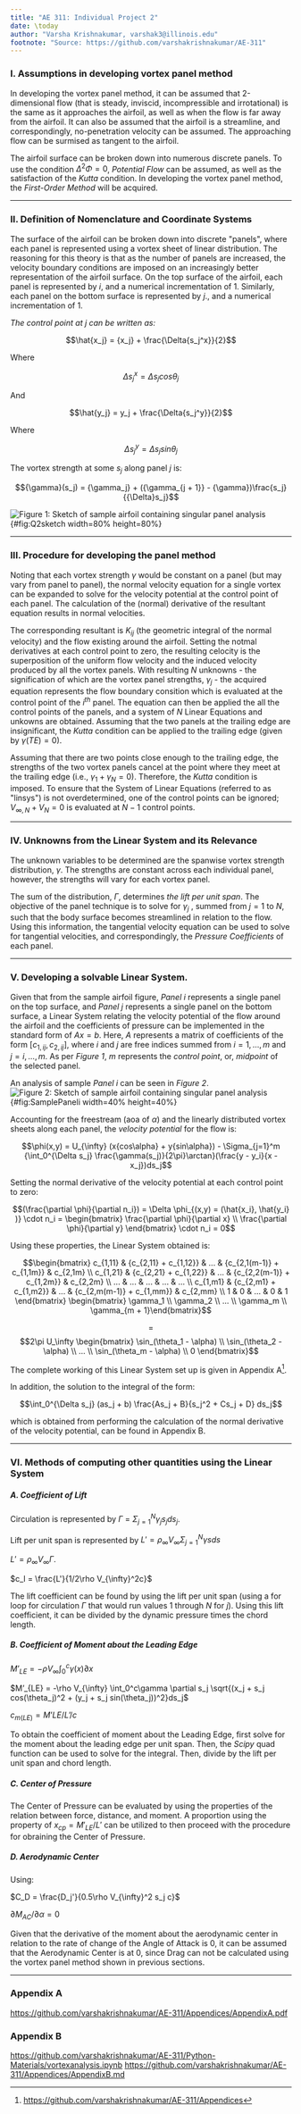 ```yaml
---
title: "AE 311: Individual Project 2"
date: \today
author: "Varsha Krishnakumar, varshak3@illinois.edu"
footnote: "Source: https://github.com/varshakrishnakumar/AE-311"
---  
```


### **I. Assumptions in developing vortex panel method**


  In developing the vortex panel method, it can be assumed that 2-dimensional flow (that is steady, inviscid, incompressible and irrotational) is the same as it approaches the airfoil, as well as when the flow is far away from the airfoil. It can also be assumed that the airfoil is a streamline, and correspondingly, no-penetration velocity can be assumed. The approaching flow can be surmised as tangent to the airfoil. 

  The airfoil surface can be broken down into numerous discrete panels. To use the condition ${{\Delta^2}{\Phi} = 0}$, *Potential Flow* can be assumed, as well as the satisfaction of the *Kutta* condition. In developing the vortex panel method, the *First-Order Method* will be acquired.


---

### **II. Definition of Nomenclature and Coordinate Systems**


 The surface of the airfoil can be broken down into discrete "panels", where each panel is represented using a vortex sheet of linear distribution. The reasoning for this theory is that as the number of panels are increased, the velocity boundary conditions are imposed on an increasingly better representation of the airfoil surface. On the top surface of the airfoil, each panel is represented by $i$, and a numerical incrementation of 1. Similarly, each panel on the bottom surface is represented by $j$., and a numerical incrementation of 1.


 *The control point at j can be written as:* 


 $$\hat{x_j} = {x_j} + \frac{\Delta{s_j^x}}{2}$$

 Where 

 $${\Delta}s_j^x = {\Delta}s_j cos{\theta_j}$$

 And

 $$\hat{y_j} = y_j + \frac{\Delta{s_j^y}}{2}$$

 Where

 $$\Delta{s_j^y} = {\Delta}s_j sin{\theta_j}$$

 The vortex strength at some $s_j$ along panel $j$ is:

 $${\gamma}(s_j) = {\gamma_j} + ({\gamma_{j + 1}} - {\gamma})\frac{s_j}{{\Delta}s_j}$$

  ![Figure 1: Sketch of sample airfoil containing singular panel analysis](Figures\Q2sketch.PNG){#fig:Q2sketch width=80% height=80%}

---



### **III. Procedure for developing the panel method**



 Noting that each vortex strength $\gamma$ would be constant on a panel (but may vary from panel to panel), the normal velocity equation for a single vortex can be expanded to solve for the velocity potential at the control point of each panel. The calculation of the (normal) derivative of the resultant equation results in normal velocities. 

 The corresponding resultant is ${K_{ij}}$ (the geometric integral of the normal velocity) and the flow existing around the airfoil. Setting the notmal derivatives at each control point to zero, the resulting celocity is the superposition of the uniform flow velocity and the induced velocity produced by all the vortex panels. With resulting $N$ unknowns - the signification of which are the vortex panel strengths, $\gamma_{j}$ - the acquired equation represents the flow boundary consition which is evaluated at the control point of the $i^{th}$ panel. The equation can then be applied the all the control points of the panels, and a system of $N$ Linear Equations and unkowns are obtained. Assuming that the two panels at the trailing edge are insignificant, the *Kutta* condition can be applied to the trailing edge (given by $\gamma(TE) = 0$). 

 Assuming that there are two points close enough to the trailing edge, the strengths of the two vortex panels cancel at the point where they meet at the trailing edge (i.e., $\gamma_1 + \gamma_N = 0$). Therefore, the *Kutta* condition is imposed. To ensure that the System of Linear Equations (referred to as "linsys") is not overdetermined, one of the control points can be ignored; $V_{\infty, N} + V_N = 0$ is evaluated at $N - 1$ control points. 


---

### **IV. Unknowns from the Linear System and its Relevance**

 The unknown variables to be determined are the spanwise vortex strength distribution, $\gamma$. The strengths are constant across each individual panel, however, the strengths will vary for each vortex panel.

 The sum of the distribution, $\Gamma$, determines *the lift per unit span*. The objective of the panel technique is to solve for $\gamma_j$ , summed from $j = 1$ to $N$, such that the body surface becomes streamlined in relation to the flow. Using this information, the tangential velocity equation can be used to solve for tangential velocities, and correspondingly, the *Pressure Coefficients* of each panel.

---

### **V. Developing a solvable Linear System.**

 Given that from the sample airfoil figure, *Panel $i$* represents a single panel on the top surface, and *Panel $j$* represents a single panel on the bottom surface, a Linear System relating the velocity potential of the flow around the airfoil and the coefficients of pressure can be implemented in the standard form of $Ax = b$. Here, $A$ represents a matrix of coefficients of the form $[c_{1,{ij}}, c_{2,ij}]$, where $i$ and $j$ are free indices summed from $i = 1,...,m$ and $j = i,...,m$. As per *Figure 1*, $m$ represents the *control point*, or, *midpoint* of the selected panel.

 An analysis of sample *Panel $i$* can be seen in *Figure 2*.
 ![Figure 2: Sketch of sample airfoil containing singular panel analysis](Figures\SamplePaneli.PNG){#fig:SamplePaneli width=40% height=40%}

 Accounting for the freestream (aoa of $\alpha$) and the linearly distributed vortex sheets along each panel, the *velocity potential* for the flow is:

 $$\phi(x,y) = U_{\infty} (x{cos\alpha} + y{sin\alpha}) - \Sigma_{j=1}^m {\int_0^{\Delta s_j} \frac{\gamma(s_j)}{2\pi}\arctan}(\frac{y - y_i}{x - x_j})ds_j$$

 Setting the normal derivative of the velocity potential at each control point to zero:

 $$(\frac{\partial \phi}{\partial n_i}) = \Delta \phi_{(x,y) = (\hat{x_i}, \hat{y_i} )} \cdot n_i = \begin{bmatrix}
\frac{\partial \phi}{\partial x}   \\
\frac{\partial \phi}{\partial y} 
\end{bmatrix} \cdot n_i = 0$$
 
 Using these properties, the Linear System obtained is:

 $$\begin{bmatrix}
c_{1,11} & {c_{2,11} + c_{1,12}} & ... & {c_{2,1(m-1)} + c_{1,1m}} & c_{2,1m} \\
c_{1,21} & {c_{2,21} + c_{1,22}} & ... & {c_{2,2(m-1)} + c_{1,2m}} & c_{2,2m}   \\
... & ... & ... & ... & ...    \\
c_{1,m1} & {c_{2,m1} + c_{1,m2}} & ... & {c_{2,m(m-1)} + c_{1,mm}} & c_{2,mm} \\
1 & 0 & ... & 0 & 1
\end{bmatrix} \begin{bmatrix} \gamma_1 \\ \gamma_2 \\ ... \\ \gamma_m \\ \gamma_{m + 1}\end{bmatrix}$$ 

$$=$$
$$2\pi U_\infty \begin{bmatrix} \sin_(\theta_1 - \alpha) \\ \sin_(\theta_2 - \alpha) \\ ... \\ \sin_(\theta_m - \alpha) \\ 0 \end{bmatrix}$$
 
 The complete working of this Linear System set up is given in Appendix A[^1].

[^1]:  https://github.com/varshakrishnakumar/AE-311/Appendices

 In addition, the solution to the integral of the form:

$$\int_0^{\Delta s_j} (as_j + b) \frac{As_j + B}{s_j^2 + Cs_j + D} ds_j$$ 
  
  which is obtained from performing the calculation of the normal derivative of the velocity potential, can be found in Appendix B. 

---

### **VI. Methods of computing other quantities using the Linear System**

 ##### *A. Coefficient of Lift* 

 Circulation is represented by $\Gamma$ = $\Sigma_{j=1}^N \gamma_j s_j ds_j$.

Lift per unit span is represented by $L' = \rho_{\infty} V_{\infty} \Sigma_{j=1}^N \gamma s ds$

$L' = \rho_{\infty} V_{\infty}\Gamma$. 

$c_l = \frac{L'}{1/2\rho V_{\infty}^2c}$

The lift coefficient can be found by using the lift per unit span (using a for loop for circulation $\Gamma$ that would run values 1 through $N$ for $j$). Using this lift coefficient, it can be divided by the dynamic pressure times the chord length.



 ##### *B. Coefficient of Moment about the Leading Edge* 

 $M’_{LE} = -\rho V_{\infty} \int_0^c\gamma(x)\partial x$

 $M’_{LE} = -\rho V_{\infty} \int_0^c\gamma \partial s_j \sqrt{(x_j + s_j cos(\theta_j)^2 + (y_j + s_j sin(\theta_j))^2}ds_j$

 $c_{m(LE)} = M’LE/L’/c$ 

To obtain the coefficient of moment about the Leading Edge, first solve for the moment about the leading edge per unit span. Then, the *Scipy* quad function can be used to solve for the integral. Then, divide by the lift per unit span and chord length.

 ##### *C. Center of Pressure* 

 The Center of Pressure can be evaluated by using the properties of the relation between force, distance, and moment. A proportion using the property of $x_{cp} = M'_{LE}/L'$ can be utilized to then proceed with the procedure for obraining the Center of Pressure. 

 ##### *D. Aerodynamic Center* 

 Using:

 $C_D = \frac{D_j'}{0.5\rho V_{\infty}^2 s_j c}$
 
 $\partial M_{AC} / \partial \alpha = 0$

 Given that the derivative of the moment about the aerodynamic center in relation to the rate of change of the Angle of Attack is 0, it can be assumed that the Aerodynamic Center is at 0, since Drag can not be calculated using the vortex panel method shown in previous sections. 



---


### **Appendix A**

https://github.com/varshakrishnakumar/AE-311/Appendices/AppendixA.pdf

<!-- ![Appendix A](Appendices\AppendixA.pdf){#fig:SamplePaneli width=40% height=40%} -->

### **Appendix B**

https://github.com/varshakrishnakumar/AE-311/Python-Materials/vortexanalysis.ipynb
https://github.com/varshakrishnakumar/AE-311/Appendices/AppendixB.md

